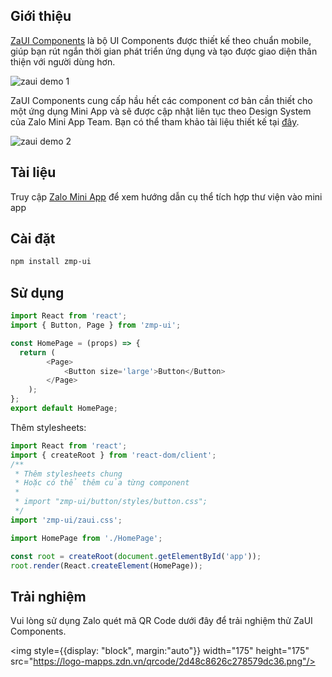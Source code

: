 ## Giới thiệu

[ZaUI Components](https://mini.zalo.me/docs/zaui) là bộ UI Components được thiết kế theo chuẩn mobile, giúp bạn rút ngắn thời gian phát triển ứng dụng và tạo được giao diện thân thiện với người dùng hơn.

![zaui demo 1](https://stc-zmp.zadn.vn/zmp-docs/v1.27.2/assets/images/zaui-intro-demo-1-0deef7cf35209b5bfe3c2e2a9a849083.png)

ZaUI Components cung cấp hầu hết các component cơ bản cần thiết cho một ứng dụng Mini App và sẽ được cập nhật liên tục theo Design System của Zalo Mini App Team. Bạn có thể tham khảo tài liệu thiết kế tại [đây](https://www.figma.com/file/ME5AP7pt79huTBTMdnT7yX/%5BPUBLIC%5D-Zalo-Mini-App-Framework-2.0?node-id=0%3A1).

![zaui demo 2](https://stc-zmp.zadn.vn/zmp-docs/v1.27.2/assets/images/zaui-intro-demo-2-5dfc2e5ef207d12d5c1b10185186e927.png)
## Tài liệu

Truy cập  [Zalo Mini App](https://mini.zalo.me/docs/zaui) để xem hướng dẫn cụ thể tích hợp thư viện vào mini app

## Cài đặt

```sh
npm install zmp-ui
```

## Sử dụng

```js title="HomePage.jsx"
import React from 'react';
import { Button, Page } from 'zmp-ui';

const HomePage = (props) => {
  return (
		<Page>
			<Button size='large'>Button</Button>
		</Page>
	);
};
export default HomePage;
```

Thêm stylesheets:

```js title="app.js"
import React from 'react';
import { createRoot } from 'react-dom/client';
/**
 * Thêm stylesheets chung
 * Hoặc có thể thêm của từng component
 *
 * import "zmp-ui/button/styles/button.css";
 */
import 'zmp-ui/zaui.css';

import HomePage from './HomePage';

const root = createRoot(document.getElementById('app'));
root.render(React.createElement(HomePage));
```

## Trải nghiệm

Vui lòng sử dụng Zalo quét mã QR Code dưới đây để trải nghiệm thử ZaUI Components.

<img style={{display: "block", margin:"auto"}} width="175" height="175" src="https://logo-mapps.zdn.vn/qrcode/2d48c8626c278579dc36.png"/>
